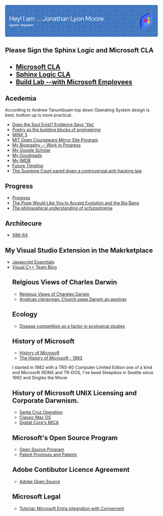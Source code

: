 ﻿<img src="./images/github-header-image.png">

<h2>Please Sign the Sphinx Logic and Microsoft CLA<h2>
<ul>
<li><a target="_self" href="https://opensource.microsoft.com/cla/">Microsoft CLA</a></li>
<li><a target="_self" href="https://cla-assistant.io/">Sphinx Logic CLA</a></li>
<li><a target="_self" href="https://betawiki.net/wiki/Build_lab">Build Lab --with Microsoft Employees</a></li>
</ul>

<h2>Acedemia</h2>
<p>According to Andrew Tanumbuam top down Operating System design is best, bottom up is more practical.</p>
<ul>
<li><a target="_self" href="https://www.psychologytoday.com/us/blog/biocentrism/201112/does-the-soul-exist-evidence-says-yes" data-test-app-aware-link="">Does the Soul Exist? Evidence Says ‘Yes’</a></li> 
<li><a href="https://news.okstate.edu/magazines/research/research-matters/articles/2017/poetry-building-blocks-engineering.html">Poetry as the building blocks of engineering</a></li>
<li><a href="https://www.minix3.org/" data-test-app-aware-link="">MINX 3</a></li>
<li><a target="_self" href="https://ocw.oouagoiwoye.edu.ng/about/mirror-site-program/">MIT Open Courseware Mirror Site Program</a></li>
<li><a target="_self" href="https://github.com/sphinxlogic/Biography">My Biography -- Work in Progress</a></li>
<li><a target="_self" href="https://scholar.google.com/citations?user=aBc-Oc8AAAAJ&hl=en">My Google Scholar</a></li>
<li><a target="_self" href="https://www.goodreads.com/jonathandavidmoore">My Goodreads</a></li>
<li><a target="_self" href="https://www.imdb.com/user/ur154049466/watchlist/">My IMDB</a></li>
<li><a target="_self" href="https://futuretimeline.net/">Future Timeline</a></li> 
<li><a target="_self" href="https://www.theverge.com/2021/6/5/22491859/supreme-court-van-buren-cfaa-hacking-law-scope-narrowed">The Supreme Court pared down a controversial anti-hacking law</a></li>
</ul>

<h2>Progress</h2>
<ul>
<li><a href="https://plato.stanford.edu/entries/progress/">Progress</a></li>
<li><a href="https://www.smithsonianmag.com/smart-news/pope-would-you-accept-evolution-and-big-bang-180953166/">The Pope Would Like You to Accept Evolution and the Big Bang</a></li>
<li><a href="https://www.sciencedirect.com/science/article/abs/pii/S0924933810701140">The philosophical understanding of schizophrenia</a></li>
</ul>

<h2>Architecure</h2>
<ul>
<li><a href="https://en.wikipedia.org/wiki/X86-64">X86-64</a></li>
</ul>

<h2>My Visual Studio Extension in the Makrketplace</h2>
<ul>
<li><a href="https://marketplace.visualstudio.com/items?itemName=jdm7dv1.JSEnrichments">Javascript Essentials</a></li>
<li><a href="https://devblogs.microsoft.com/cppblog/">Visual C++ Team Blog</a></li>

<h2>Relgious Views of Charles Darwin</h2>
<ul>
<li><a href="https://en.wikipedia.org/wiki/Religious_views_of_Charles_Darwin">Reigious Views of Chareles Darwin</a></li>
<li><a href="https://abcnews.go.com/Technology/story?id=5817850&page=1">Anglican clergyman: Church owes Darwin an apology</a></li>
</ul>

<h2>Ecology</h2>
<ul>
<li><a href="https://pubmed.ncbi.nlm.nih.gov/3493534/">Disease competition as a factor in ecological studies</a></li>
</ul>

<h2>History of Microsoft</h2>
<ul>
<li><a href="https://en.wikipedia.org/wiki/History_of_Microsoft">History of Microsoft</a></li>
<li><a href="https://learn.microsoft.com/en-us/shows/history/history-of-microsoft-1993">The History of Microsoft - 1993</a></li>
</ul>
<p>I started in 1982 with a TRS-80 Computer Limited Edtion one of a kind and Microsoft XEINX and TR-DOS, I've beed Sleepless in Seattle since 1992 and Singles the Movie</p>

<h2>History of Microsoft UNIX Licensing and Corporate Darwnism.</h2>
<ul>
<li><a href="https://en.wikipedia.org/wiki/Santa_Cruz_Operation">Santa Cruz Operation</a></li>
<li><a href="https://en.wikipedia.org/wiki/Classic_Mac_OS">Classic Mac OS</a></li>
<li><a href="https://en.wikipedia.org/wiki/DEC_MICA">Digital Corp's MICA</a></li>
</ul>

<h2>Microsoft's Open Source Program</h2>
<ul>
<li><a href="https://opensource.microsoft.com/program/">Open Source Program</a></li>
<li><a href="https://learn.microsoft.com/en-us/openspecs/dev_center/ms-devcentlp/13571077-e344-4e6f-a477-369894979798">Patent Promises and Patents</a></li>
</ul>

<h2>Adobe Contibutor Licence Agreement</h2>
<ul>
<li><a href="https://opensource.adobe.com/cla.html">Adobe Open Source</a></li>
</ul>

<h2>Microsoft Legal</h2>
<ul>
<li><a href="https://learn.microsoft.com/en-us/entra/identity/saas-apps/convercent-tutorial">Tutorial: Microsoft Entra integration with Convercent</a></li>
</ul>



